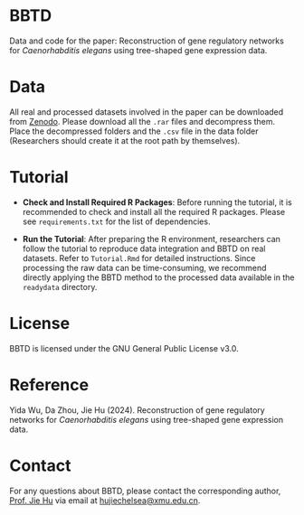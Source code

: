 # BBTD
Data and code for the paper: Reconstruction of gene regulatory networks for *Caenorhabditis elegans* using tree-shaped gene expression data.

# Data
All real and processed datasets involved in the paper can be downloaded from [Zenodo](https://doi.org/10.5281/zenodo.11261241). Please download all the `.rar` files and decompress them. Place the decompressed folders and the `.csv` file in the data folder (Researchers should create it at the root path by themselves).

# Tutorial

- **Check and Install Required R Packages**: Before running the tutorial, it is recommended to check and install all the required R packages. Please see `requirements.txt` for the list of dependencies.

- **Run the Tutorial**: After preparing the R environment, researchers can follow the tutorial to reproduce data integration and BBTD on real datasets. Refer to `Tutorial.Rmd` for detailed instructions. Since processing the raw data can be time-consuming, we recommend directly applying the BBTD method to the processed data available in the `readydata` directory.

# License
BBTD is licensed under the GNU General Public License v3.0.

# Reference
Yida Wu, Da Zhou, Jie Hu (2024). Reconstruction of gene regulatory networks for *Caenorhabditis elegans* using tree-shaped gene expression data.

# Contact
For any questions about BBTD, please contact the corresponding author, [Prof. Jie Hu](https://math.xmu.edu.cn/info/1088/11858.htm) via email at [hujiechelsea@xmu.edu.cn](hujiechelsea@xmu.edu.cn).